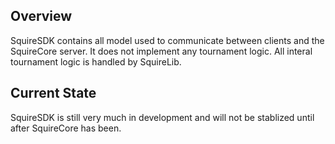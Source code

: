 ## Overview
SquireSDK contains all model used to communicate between clients and the SquireCore server.
It does not implement any tournament logic.
All interal tournament logic is handled by SquireLib.

## Current State
SquireSDK is still very much in development and will not be stablized until after SquireCore has been.
